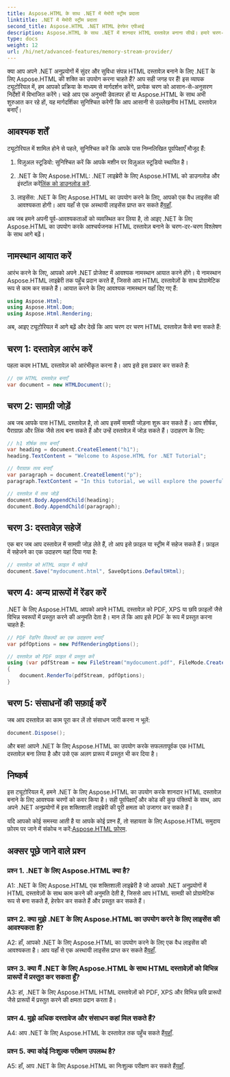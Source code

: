 ```yaml
---
title: Aspose.HTML के साथ .NET में मेमोरी स्ट्रीम प्रदाता
linktitle: .NET में मेमोरी स्ट्रीम प्रदाता
second_title: Aspose.HTML .NET HTML हेरफेर एपीआई
description: Aspose.HTML के साथ .NET में शानदार HTML दस्तावेज़ बनाना सीखें। हमारे चरण-दर-चरण ट्यूटोरियल का पालन करें और HTML हेरफेर की शक्ति को अनलॉक करें।
type: docs
weight: 12
url: /hi/net/advanced-features/memory-stream-provider/
---
```


क्या आप अपने .NET अनुप्रयोगों में सुंदर और सुविधा संपन्न HTML दस्तावेज़ बनाने के लिए .NET के लिए Aspose.HTML की शक्ति का उपयोग करना चाहते हैं? आप सही जगह पर हैं! इस व्यापक ट्यूटोरियल में, हम आपको प्रक्रिया के माध्यम से मार्गदर्शन करेंगे, प्रत्येक चरण को आसान-से-अनुसरण निर्देशों में विभाजित करेंगे। चाहे आप एक अनुभवी डेवलपर हों या Aspose.HTML के साथ अभी शुरुआत कर रहे हों, यह मार्गदर्शिका सुनिश्चित करेगी कि आप आसानी से उल्लेखनीय HTML दस्तावेज़ बनाएँ।

## आवश्यक शर्तें

ट्यूटोरियल में शामिल होने से पहले, सुनिश्चित करें कि आपके पास निम्नलिखित पूर्वापेक्षाएँ मौजूद हैं:

1. विज़ुअल स्टूडियो: सुनिश्चित करें कि आपके मशीन पर विज़ुअल स्टूडियो स्थापित है।

2.  .NET के लिए Aspose.HTML: .NET लाइब्रेरी के लिए Aspose.HTML को डाउनलोड और इंस्टॉल करें[लिंक को डाउनलोड करें](https://releases.aspose.com/html/net/).

3.  लाइसेंस: .NET के लिए Aspose.HTML का उपयोग करने के लिए, आपको एक वैध लाइसेंस की आवश्यकता होगी। आप यहाँ से एक अस्थायी लाइसेंस प्राप्त कर सकते हैं[यहाँ](https://purchase.aspose.com/temporary-license/).

अब जब हमने अपनी पूर्व-आवश्यकताओं को व्यवस्थित कर लिया है, तो आइए .NET के लिए Aspose.HTML का उपयोग करके आश्चर्यजनक HTML दस्तावेज़ बनाने के चरण-दर-चरण विश्लेषण के साथ आगे बढ़ें।

## नामस्थान आयात करें

आरंभ करने के लिए, आपको अपने .NET प्रोजेक्ट में आवश्यक नामस्थान आयात करने होंगे। ये नामस्थान Aspose.HTML लाइब्रेरी तक पहुँच प्रदान करते हैं, जिससे आप HTML दस्तावेज़ों के साथ प्रोग्रामेटिक रूप से काम कर सकते हैं। आयात करने के लिए आवश्यक नामस्थान यहाँ दिए गए हैं:

```csharp
using Aspose.Html;
using Aspose.Html.Dom;
using Aspose.Html.Rendering;
```

अब, आइए ट्यूटोरियल में आगे बढ़ें और देखें कि आप चरण दर चरण HTML दस्तावेज़ कैसे बना सकते हैं:

## चरण 1: दस्तावेज़ आरंभ करें

पहला कदम HTML दस्तावेज़ को आरंभीकृत करना है। आप इसे इस प्रकार कर सकते हैं:

```csharp
// एक HTML दस्तावेज़ बनाएँ
var document = new HTMLDocument();
```

## चरण 2: सामग्री जोड़ें

अब जब आपके पास HTML दस्तावेज़ है, तो आप इसमें सामग्री जोड़ना शुरू कर सकते हैं। आप शीर्षक, पैराग्राफ़ और लिंक जैसे तत्व बना सकते हैं और उन्हें दस्तावेज़ में जोड़ सकते हैं। उदाहरण के लिए:

```csharp
// h1 शीर्षक तत्व बनाएँ
var heading = document.CreateElement("h1");
heading.TextContent = "Welcome to Aspose.HTML for .NET Tutorial";

// पैराग्राफ़ तत्व बनाएँ
var paragraph = document.CreateElement("p");
paragraph.TextContent = "In this tutorial, we will explore the powerful features of Aspose.HTML for .NET.";

// दस्तावेज़ में तत्व जोड़ें
document.Body.AppendChild(heading);
document.Body.AppendChild(paragraph);
```

## चरण 3: दस्तावेज़ सहेजें

एक बार जब आप दस्तावेज़ में सामग्री जोड़ लेते हैं, तो आप इसे फ़ाइल या स्ट्रीम में सहेज सकते हैं। फ़ाइल में सहेजने का एक उदाहरण यहां दिया गया है:

```csharp
// दस्तावेज़ को HTML फ़ाइल में सहेजें
document.Save("mydocument.html", SaveOptions.DefaultHtml);
```

## चरण 4: अन्य प्रारूपों में रेंडर करें

.NET के लिए Aspose.HTML आपको अपने HTML दस्तावेज़ को PDF, XPS या छवि फ़ाइलों जैसे विभिन्न स्वरूपों में प्रस्तुत करने की अनुमति देता है। मान लें कि आप इसे PDF के रूप में प्रस्तुत करना चाहते हैं:

```csharp
// PDF रेंडरिंग विकल्पों का एक उदाहरण बनाएँ
var pdfOptions = new PdfRenderingOptions();

// दस्तावेज़ को PDF फ़ाइल में प्रस्तुत करें
using (var pdfStream = new FileStream("mydocument.pdf", FileMode.Create))
{
    document.RenderTo(pdfStream, pdfOptions);
}
```

## चरण 5: संसाधनों की सफ़ाई करें

जब आप दस्तावेज़ का काम पूरा कर लें तो संसाधन जारी करना न भूलें:

```csharp
document.Dispose();
```

और बस! आपने .NET के लिए Aspose.HTML का उपयोग करके सफलतापूर्वक एक HTML दस्तावेज़ बना लिया है और उसे एक अलग प्रारूप में प्रस्तुत भी कर दिया है।

## निष्कर्ष

इस ट्यूटोरियल में, हमने .NET के लिए Aspose.HTML का उपयोग करके शानदार HTML दस्तावेज़ बनाने के लिए आवश्यक चरणों को कवर किया है। सही पूर्वापेक्षाएँ और कोड की कुछ पंक्तियों के साथ, आप अपने .NET अनुप्रयोगों में इस शक्तिशाली लाइब्रेरी की पूरी क्षमता को उजागर कर सकते हैं।

 यदि आपको कोई समस्या आती है या आपके कोई प्रश्न हैं, तो सहायता के लिए Aspose.HTML समुदाय फ़ोरम पर जाने में संकोच न करें:[Aspose.HTML फ़ोरम](https://forum.aspose.com/).

## अक्सर पूछे जाने वाले प्रश्न

### प्रश्न 1. .NET के लिए Aspose.HTML क्या है?

A1: .NET के लिए Aspose.HTML एक शक्तिशाली लाइब्रेरी है जो आपको .NET अनुप्रयोगों में HTML दस्तावेज़ों के साथ काम करने की अनुमति देती है, जिससे आप HTML सामग्री को प्रोग्रामेटिक रूप से बना सकते हैं, हेरफेर कर सकते हैं और प्रस्तुत कर सकते हैं।

### प्रश्न 2. क्या मुझे .NET के लिए Aspose.HTML का उपयोग करने के लिए लाइसेंस की आवश्यकता है?

 A2: हाँ, आपको .NET के लिए Aspose.HTML का उपयोग करने के लिए एक वैध लाइसेंस की आवश्यकता है। आप यहाँ से एक अस्थायी लाइसेंस प्राप्त कर सकते हैं[यहाँ](https://purchase.aspose.com/temporary-license/).

### प्रश्न 3. क्या मैं .NET के लिए Aspose.HTML के साथ HTML दस्तावेज़ों को विभिन्न प्रारूपों में प्रस्तुत कर सकता हूँ?

A3: हां, .NET के लिए Aspose.HTML HTML दस्तावेज़ों को PDF, XPS और विभिन्न छवि प्रारूपों जैसे प्रारूपों में प्रस्तुत करने की क्षमता प्रदान करता है।

### प्रश्न 4. मुझे अधिक दस्तावेज और संसाधन कहां मिल सकते हैं?

 A4: आप .NET के लिए Aspose.HTML के दस्तावेज़ तक पहुँच सकते हैं[यहाँ](https://reference.aspose.com/html/net/).

### प्रश्न 5. क्या कोई निःशुल्क परीक्षण उपलब्ध है?

 A5: हाँ, आप .NET के लिए Aspose.HTML का निःशुल्क परीक्षण कर सकते हैं[यहाँ](https://releases.aspose.com/).
